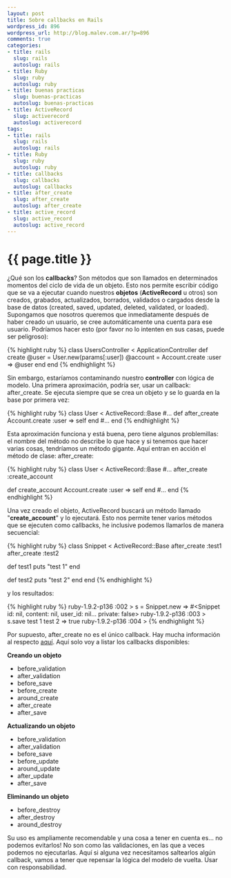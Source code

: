 ```yaml
--- 
layout: post
title: Sobre callbacks en Rails
wordpress_id: 896
wordpress_url: http://blog.malev.com.ar/?p=896
comments: true
categories: 
- title: rails
  slug: rails
  autoslug: rails
- title: Ruby
  slug: ruby
  autoslug: ruby
- title: buenas practicas
  slug: buenas-practicas
  autoslug: buenas-practicas
- title: ActiveRecord
  slug: activerecord
  autoslug: activerecord
tags: 
- title: rails
  slug: rails
  autoslug: rails
- title: Ruby
  slug: ruby
  autoslug: ruby
- title: callbacks
  slug: callbacks
  autoslug: callbacks
- title: after_create
  slug: after_create
  autoslug: after_create
- title: active_record
  slug: active_record
  autoslug: active_record
---
```

{{ page.title }}
================
¿Qué son los **callbacks**? Son métodos que son llamados en determinados momentos del ciclo de vida de un objeto. Esto nos permite escribir código que se va a ejecutar cuando nuestros **objetos** (**ActiveRecord** u otros) son creados, grabados, actualizados, borrados, validados o cargados desde la base de datos (created, saved, updated, deleted, validated, or loaded).
Supongamos que nosotros queremos que inmediatamente después de haber creado un usuario, se cree automáticamente una cuenta para ese usuario. Podríamos hacer esto (por favor no lo intenten en sus casas, puede ser peligroso):

{% highlight ruby %}
class UsersController < ApplicationController
  def create
    @user = User.new(params[:user])
    @account = Account.create :user => @user
  end
end
{% endhighlight %}

Sin embargo, estaríamos contaminando nuestro **controller** con lógica de modelo. Una primera aproximación, podría ser, usar un callback: after_create. Se ejecuta siempre que se crea un objeto y se lo guarda en la base por primera vez:

{% highlight ruby %}
class User < ActiveRecord::Base
  #...
  def after_create
    Account.create :user => self
  end
  #...
end
{% endhighlight %}

Esta aproximación funciona y está buena, pero tiene algunos problemillas: el nombre del método no describe lo que hace y si tenemos que hacer varias cosas, tendríamos un método gigante. Aquí entran en acción el método de clase: after_create:

{% highlight ruby %}
class User < ActiveRecord::Base
  #...
  after_create :create_account
  
  def create_account
    Account.create :user => self
  end
  #...
end
{% endhighlight %}

Una vez creado el objeto, ActiveRecord buscará un método llamado "**create_account**" y lo ejecutará. Esto nos permite tener varios métodos que se ejecuten como callbacks, he inclusive podemos llamarlos de manera secuencial:

{% highlight ruby %}
class Snippet < ActiveRecord::Base
  after_create :test1
  after_create :test2

  def test1
    puts "test 1"
  end

  def test2
    puts "test 2"
  end
end
{% endhighlight %}

y los resultados:

{% highlight ruby %}
ruby-1.9.2-p136 :002 > s = Snippet.new
 => #<Snippet id: nil, content: nil, user_id: nil... private: false> 
ruby-1.9.2-p136 :003 > s.save
test 1
test 2
 => true 
ruby-1.9.2-p136 :004 >
{% endhighlight %}

Por supuesto, after_create no es el único callback. Hay mucha información al respecto [aquí](http://guides.rubyonrails.org/active_record_validations_callbacks.html#callbacks-overview). Aquí solo voy a listar los callbacks disponibles:

**Creando un objeto**

* before_validation
* after_validation
* before_save
* before_create
* around_create
* after_create
* after_save

**Actualizando un objeto**

* before_validation
* after_validation
* before_save
* before_update
* around_update
* after_update
* after_save

**Eliminando un objeto**

* before_destroy
* after_destroy
* around_destroy

Su uso es ampliamente recomendable y una cosa a tener en cuenta es... no podemos evitarlos! No son como las validaciones, en las que a veces podemos no ejecutarlas. Aquí si alguna vez necesitamos saltearlos algún callback, vamos a tener que repensar la lógica del modelo de vuelta. Usar con responsabilidad.
